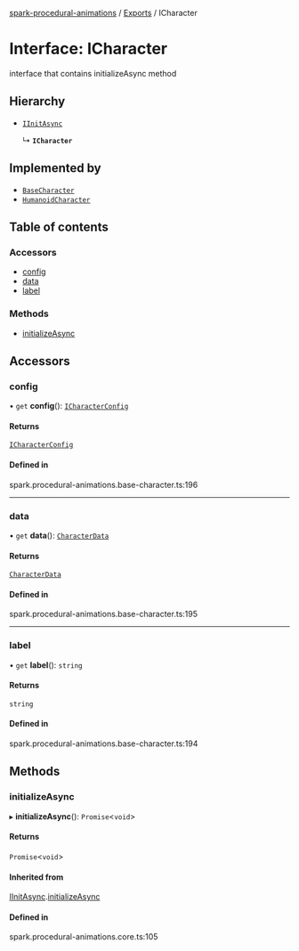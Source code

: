 [spark-procedural-animations](../README.md) / [Exports](../modules.md) / ICharacter

# Interface: ICharacter

interface that contains initializeAsync method

## Hierarchy

- [`IInitAsync`](IInitAsync.md)

  ↳ **`ICharacter`**

## Implemented by

- [`BaseCharacter`](../classes/BaseCharacter.md)
- [`HumanoidCharacter`](../classes/HumanoidCharacter.md)

## Table of contents

### Accessors

- [config](ICharacter.md#config)
- [data](ICharacter.md#data)
- [label](ICharacter.md#label)

### Methods

- [initializeAsync](ICharacter.md#initializeasync)

## Accessors

### config

• `get` **config**(): [`ICharacterConfig`](ICharacterConfig.md)

#### Returns

[`ICharacterConfig`](ICharacterConfig.md)

#### Defined in

spark.procedural-animations.base-character.ts:196

___

### data

• `get` **data**(): [`CharacterData`](../classes/CharacterData.md)

#### Returns

[`CharacterData`](../classes/CharacterData.md)

#### Defined in

spark.procedural-animations.base-character.ts:195

___

### label

• `get` **label**(): `string`

#### Returns

`string`

#### Defined in

spark.procedural-animations.base-character.ts:194

## Methods

### initializeAsync

▸ **initializeAsync**(): `Promise`<`void`\>

#### Returns

`Promise`<`void`\>

#### Inherited from

[IInitAsync](IInitAsync.md).[initializeAsync](IInitAsync.md#initializeasync)

#### Defined in

spark.procedural-animations.core.ts:105
